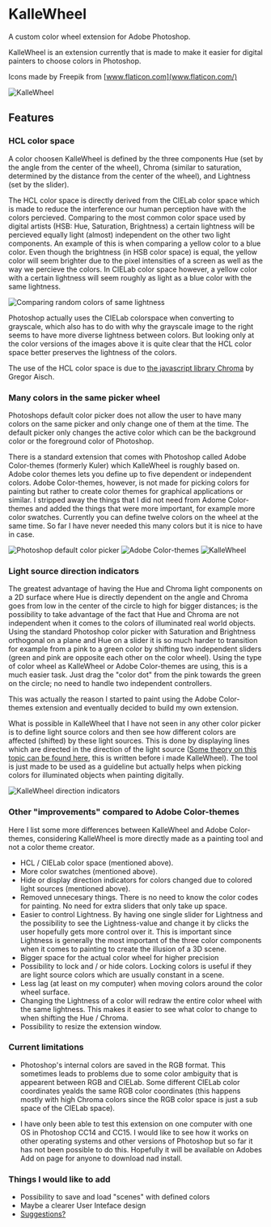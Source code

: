 # KalleWheel
A custom color wheel extension for Adobe Photoshop.

KalleWheel is an extension currently that is
made to make it easier for digital painters to choose colors in
Photoshop.

Icons made by Freepik from [www.flaticon.com](www.flaticon.com/)

![](doc_images/kallewheel_1.png "KalleWheel")

## Features

### HCL color space

A color choosen KalleWheel is defined by the three components Hue (set by the angle from the center of the wheel), Chroma (similar to saturation, determined by the distance from the center of the wheel), and Lightness (set by the slider).

The HCL color space is directly derived from the CIELab color space which is made to reduce the interference our human perception have with the colors percieved. Comparing to the most common color space used by digital artists (HSB: Hue, Saturation, Brightness) a certain lightness will be percieved equally light (almost) independent on the other two light components. An example of this is when comparing a yellow color to a blue color. Even though the brightness (in HSB color space) is equal, the yellow color will seem brighter due to the pixel intensities of a screen as well as the way we percieve the colors. In CIELab color space however, a yellow color with a certain lightness will seem roughly as light as a blue color with the same lightness.

![](doc_images/random_colors.png "Comparing random colors of same lightness")

Photoshop actually uses the CIELab colorspace when converting to grayscale, which also has to do with why the grayscale image to the right seems to have more diverse lightness between colors. But looking only at the color versions of the images above it is quite clear that the HCL color space better preserves the lightness of the colors. 

The use of the HCL color space is due to [the javascript library Chroma](https://github.com/gka/chroma.js/) by Gregor Aisch.

### Many colors in the same picker wheel

Photoshops default color picker does not allow the user to have many colors on the same picker and only change one of them at the time. The default picker only changes the active color which can be the background color or the foreground color of Photoshop.

There is a standard extension that comes with Photoshop called Adobe Color-themes (formerly Kuler) which KalleWheel is roughly based on. Adobe color themes lets you define up to five dependent or independent colors. Adobe Color-themes, however, is not made for picking colors for painting but rather to create color themes for graphical applications or similar. I stripped away the things that I did not need from Adome Color-themes and added the things that were more important, for example more color swatches. Currently you can define twelve colors on the wheel at the same time. So far I have never needed this many colors but it is nice to have in case.

![](doc_images/swatches1.png "Photoshop default color picker")
![](doc_images/swatches2.png "Adobe Color-themes")
![](doc_images/swatches3.png "KalleWheel")

### Light source direction indicators

The greatest advantage of having the Hue and Chroma light components on a 2D surface where Hue is directly dependent on the angle and Chroma goes from low in the center of the circle to high for bigger distances; is the possibility to take advantage of the fact that Hue and Chroma are not independent when it comes to the colors of illuminated real world objects. Using the standard Photoshop color picker with Saturation and Brightness orthogonal on a plane and Hue on a slider it is so much harder to transition for example from a pink to a green color by shifting two independent sliders (green and pink are opposite each other on the color wheel). Using the type of color wheel as KalleWheel or Adobe Color-themes are using, this is a much easier task. Just drag the "color dot" from the pink towards the green on the circle; no need to handle two independent controllers.

This was actually the reason I started to paint using the Adobe Color-themes extension and eventually decided to build my own extension.

What is possible in KalleWheel that I have not seen in any other color picker is to define light source colors and then see how different colors are affected (shifted) by these light sources. This is done by displaying lines which are directed in the direction of the light source ([Some theory on this topic can be found here](http://kbladin.se/tools/color_changes.php), this is written before i made KalleWheel). The tool is just made to be used as a guideline but actually helps when picking colors for illuminated objects when painting digitally.

![](doc_images/directions.png "KalleWheel direction indicators")

### Other "improvements" compared to Adobe Color-themes

Here I list some more differences between KalleWheel and Adobe Color-themes, considering KalleWheel is more directly made as a painting tool and not a color theme creator.

* HCL / CIELab color space (mentioned above).
* More color swatches (mentioned above).
* Hide or display direction indicators for colors changed due to colored light sources (mentioned above).
* Removed unnecesary things. There is no need to know the color codes for painting. No need for extra sliders that only take up space.
* Easier to control Lightness. By having one single slider for Lightness and the possibility to see the Lightness-value and change it by clicks the user hopefully gets more control over it. This is important since Lightness is generally the most important of the three color components when it comes to painting to create the illusion of a 3D scene.
* Bigger space for the actual color wheel for higher precision
* Possibility to lock and / or hide colors. Locking colors is useful if they are light source colors which are usually constant in a scene.
* Less lag (at least on my computer) when moving colors around the color wheel surface.
* Changing the Lightness of a color will redraw the entire color wheel with the same lightness. This makes it easier to see what color to change to when shifting the Hue / Chroma.
* Possibility to resize the extension window.

### Current limitations

* Photoshop's internal colors are saved in the RGB format. This sometimes leads to problems due to some color ambiguity that is appearent between RGB and CIELab. Some different CIELab color coordinates yealds the same RGB color coordinates (this happens mostly with high Chroma colors since the RGB color space is just a sub space of the CIELab space).

* I have only been able to test this extension on one computer with one OS in Photoshop CC14 and CC15. I would like to see how it works on other operating systems and other versions of Photoshop but so far it has not been possible to do this. Hopefully it will be available on Adobes Add on page for anyone to download nad install.

### Things I would like to add

* Possibility to save and load "scenes" with defined colors
* Maybe a clearer User Inteface design
* [Suggestions?](mailto:kallebladin@gmail.com)